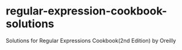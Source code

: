 # regular-expression-cookbook-solutions
Solutions for Regular Expressions Cookbook(2nd Edition) by Oreilly
